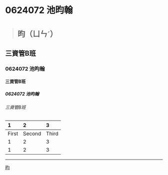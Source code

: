 # 0624072 池昀翰
># ```昀（ㄩㄣˊ）```
## 三資管B班
### 0624072 池昀翰
#### 三資管B班
##### 0624072 池昀翰
###### 三資管B班
|1|2|3|
|:---|:---|:---|
|First|Second|Third|
|1|2|3|
|1|2|3|
---
[昀](http://dict2.variants.moe.edu.tw/yitia/fra/fra01785.htm)
